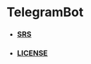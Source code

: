 # TelegramBot
* ### [SRS](https://github.com/theAngryBeavers/TelegramBot/blob/main/documentation/srs/SRS.md)
* ### [LICENSE](https://github.com/theAngryBeavers/TelegramBot/blob/main/LICENSE)
